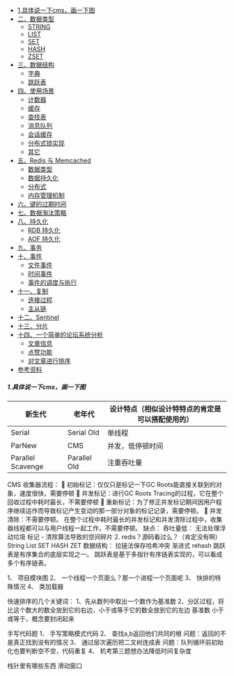 <!-- GFM-TOC -->
* [1.具体说一下cms，画一下图](#1.具体说一下cms，画一下图)
* [二、数据类型](#二数据类型)
    * [STRING](#string)
    * [LIST](#list)
    * [SET](#set)
    * [HASH](#hash)
    * [ZSET](#zset)
* [三、数据结构](#三数据结构)
    * [字典](#字典)
    * [跳跃表](#跳跃表)
* [四、使用场景](#四使用场景)
    * [计数器](#计数器)
    * [缓存](#缓存)
    * [查找表](#查找表)
    * [消息队列](#消息队列)
    * [会话缓存](#会话缓存)
    * [分布式锁实现](#分布式锁实现)
    * [其它](#其它)
* [五、Redis 与 Memcached](#五redis-与-memcached)
    * [数据类型](#数据类型)
    * [数据持久化](#数据持久化)
    * [分布式](#分布式)
    * [内存管理机制](#内存管理机制)
* [六、键的过期时间](#六键的过期时间)
* [七、数据淘汰策略](#七数据淘汰策略)
* [八、持久化](#八持久化)
    * [RDB 持久化](#rdb-持久化)
    * [AOF 持久化](#aof-持久化)
* [九、事务](#九事务)
* [十、事件](#十事件)
    * [文件事件](#文件事件)
    * [时间事件](#时间事件)
    * [事件的调度与执行](#事件的调度与执行)
* [十一、复制](#十一复制)
    * [连接过程](#连接过程)
    * [主从链](#主从链)
* [十二、Sentinel](#十二sentinel)
* [十三、分片](#十三分片)
* [十四、一个简单的论坛系统分析](#十四一个简单的论坛系统分析)
    * [文章信息](#文章信息)
    * [点赞功能](#点赞功能)
    * [对文章进行排序](#对文章进行排序)
* [参考资料](#参考资料)
<!-- GFM-TOC -->



##### 1.具体说一下cms，画一下图



 |新生代	 |老年代 |	设计特点（相似设计特特点的肯定是可以搭配使用的） |
 ---|---|---
Serial |	Serial Old	 |单线程
ParNew |	CMS	 |并发，低停顿时间
Parallel Scavenge  |	Parallel Old |	注重吞吐量

CMS 收集器流程：
	初始标记：仅仅只是标记一下GC Roots能直接关联到的对象，速度很快，需要停顿
	并发标记：进行GC Roots Tracing的过程，它在整个回收过程中耗时最长，不需要停顿
	重新标记：为了修正并发标记期间因用户程序继续运作而导致标记产生变动的那一部分对象的标记记录，需要停顿。
	并发清除：不需要停顿。
在整个过程中耗时最长的并发标记和并发清除过程中，收集器线程都可以与用户线程一起工作，不需要停顿。
缺点：
吞吐量低：
无法处理浮动垃圾
标记 - 清除算法导致的空间碎片
2.	redis？源码看过么？（肯定没有啊）
String
List
SET
HASH
ZET
数据结构：
拉链法保存哈希冲突
渐进式 rehash
跳跃表是有序集合的底层实现之一。
       跳跃表是基于多指针有序链表实现的，可以看成多个有序链表。

1、	项目模块图
2、	一个线程一个页面么？那一个进程一个页面呢
3、	快排的特殊情况
4、	类加载器

快速排序的几个关键词：
1、先从数列中取出一个数作为基准数
2、分区过程，将比这个数大的数全放到它的右边，小于或等于它的数全放到它的左边
基准数
小于或等于，概念要封闭起来

手写代码题
1、	手写策略模式代码
2、	查找a,b返回他们共同的根
问题：返回的不是真正找到没有的情况
3、	通过层次遍历把二叉树连成表
问题：队列循环前初始化也要判断空不空，代码重复
4、	机考第三题想办法降低时间复杂度

栈针里有哪些东西
滑动窗口
 
